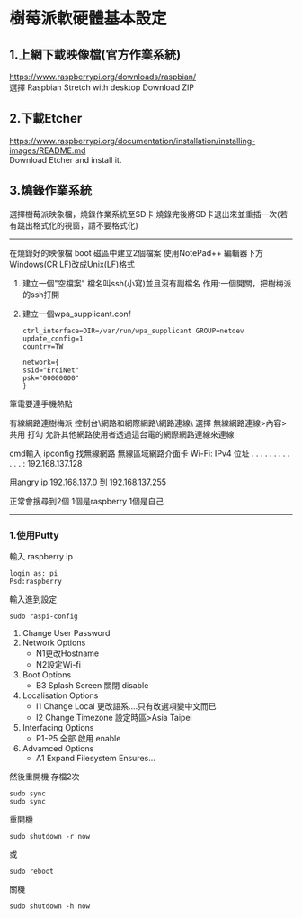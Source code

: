 # 樹莓派軟硬體基本設定

## 1.上網下載映像檔(官方作業系統)
   https://www.raspberrypi.org/downloads/raspbian/  
   選擇 Raspbian Stretch with desktop Download ZIP


## 2.下載Etcher 
   https://www.raspberrypi.org/documentation/installation/installing-images/README.md  
   Download Etcher and install it.
    
    
## 3.燒錄作業系統
   選擇樹莓派映象檔，燒錄作業系統至SD卡
   燒錄完後將SD卡退出來並重插一次(若有跳出格式化的視窗，請不要格式化)
   
***
    
在燒錄好的映像檔 boot 磁區中建立2個檔案  使用NotePad++  編輯器下方Windows(CR LF)改成Unix(LF)格式

1. 建立一個"空檔案" 檔名叫ssh(小寫)並且沒有副檔名
   作用:一個開關，把樹梅派的ssh打開

2. 建立一個wpa_supplicant.conf

       ctrl_interface=DIR=/var/run/wpa_supplicant GROUP=netdev
       update_config=1
       country=TW
       
       network={
       ssid="ErciNet"
       psk="00000000"
       }

筆電要連手機熱點

有線網路連樹梅派 控制台\網路和網際網路\網路連線\  選擇 無線網路連線>內容>共用 打勾 允許其他網路使用者透過這台電的網際網路連線來連線

cmd輸入 ipconfig 找無線網路
無線區域網路介面卡 Wi-Fi:
IPv4 位址 . . . . . . . . . . . . : 192.168.137.128

用angry ip 192.168.137.0  到 192.168.137.255
   
正常會搜尋到2個 1個是raspberry 1個是自己   
*** 
### 1.使用Putty 
輸入 raspberry ip 

    login as: pi
    Psd:raspberry
    
輸入進到設定

    sudo raspi-config
1. Change User Password
2. Network Options 
   * N1更改Hostname
   * N2設定Wi-fi
3. Boot Options
   * B3 Splash Screen 關閉 disable
4. Localisation Options
   * I1 Change Local 更改語系....只有改選項變中文而已
   * I2 Change Timezone 設定時區>Asia Taipei
5. Interfacing Options
   * P1-P5 全部 啟用 enable 
7. Advamced Options
   * A1 Expand Filesystem Ensures...

然後重開機
存檔2次  

    sudo sync
    sudo sync
重開機  

    sudo shutdown -r now
或

    sudo reboot
關機  

    sudo shutdown -h now


    
     
        
    
    
    
